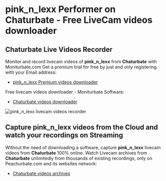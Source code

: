 # pink_n_lexx Performer on Chaturbate - Free LiveCam videos downloader

## Chaturbate Live Videos Recorder

Monitor and record livecam videos of **pink_n_lexx** from **Chaturbate** with Moniturbate.com
Get a premium trial for free by just and only registering with your Email address:
* [pink_n_lexx Premium videos downloader](https://moniturbate.com/request-demo-licence-key.html)

Free livecam videos downloader - Moniturbate Software:
* [Chaturbate videos downloader](https://moniturbate.com/moniturbate-download-software.html)

![pink_n_lexx livecam videos recorder](https://peachurnet.com/templates/moniturbate-software.png)


## Capture pink_n_lexx videos from the Cloud and watch your recordings on Streaming

Without the need of downloading a software, capture **pink_n_lexx** livecam videos from **Chaturbate** 100% online.
Watch Livecam archives from **Chaturbate** unlimitedly from thousands of existing recordings, only on Peachurbate.com and its websites network:
* [Chaturbate videos archives](https://peachurnet.com/)
